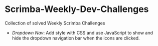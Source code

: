 # Scrimba-Weekly-Dev-Challenges
Collection of solved Weekly Scrimba Challenges 

* *Dropdown Nav*: Add style with CSS and use JavaScript to show and hide the dropdown navigation bar when the icons are clicked.
